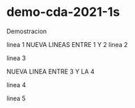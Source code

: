 # demo-cda-2021-1s
Demostracion

linea 1
NUEVA LINEAS ENTRE 1 Y 2
linea 2

linea 3

NUEVA LINEA ENTRE 3 Y LA 4

linea 4

linea 5

